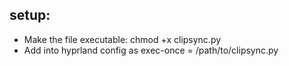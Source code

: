 ## setup:

- Make the file executable: chmod +x clipsync.py <br/>
- Add into hyprland config as exec-once = /path/to/clipsync.py
